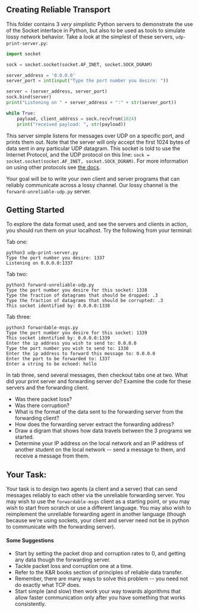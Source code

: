 ## Creating Reliable Transport

This folder contains 3 *very simplistic* Python servers to demonstrate the use of the Socket interface in Python, but also to be used as tools to simulate lossy network behavior. Take a look at the simplest of these servers, `udp-print-server.py`:

```Python
import socket

sock = socket.socket(socket.AF_INET, socket.SOCK_DGRAM)

server_address = '0.0.0.0'
server_port = int(input("Type the port number you desire: "))

server = (server_address, server_port)
sock.bind(server)
print("Listening on " + server_address + ":" + str(server_port))

while True:
    payload, client_address = sock.recvfrom(1024)
    print("received payload: ", str(payload))
```

This server simple listens for messages over UDP on a specific port, and prints them out. Note that the server will only accept the first 1024 bytes of data sent in any particular UDP datagram. This socket is told to use the Internet Protocol, and the UDP protocol on this line: `sock = socket.socket(socket.AF_INET, socket.SOCK_DGRAM)`. For more information on using other protocols see [the docs](https://docs.python.org/3/library/socket.html).

Your goal will be to write your own client and server programs that can reliably communicate across a lossy channel. Our lossy channel is the `forward-unreliable-udp.py` server.

## Getting Started

To explore the data format used, and see the servers and clients in action, you should run them on your localhost. Try the following from your terminal:

Tab one:  
```
python3 udp-print-server.py
Type the port number you desire: 1337
Listening on 0.0.0.0:1337
```

Tab two:
```
python3 forward-unreliable-udp.py
Type the port number you desire for this socket: 1338
Type the fraction of datagrams that should be dropped: .3
Type the fraction of datagrams that should be corrupted: .3
This socket identified by: 0.0.0.0:1338
```

Tab three:
```
python3 forwardable-msgs.py
Type the port number you desire for this socket: 1339
This socket identified by: 0.0.0.0:1339
Enter the ip address you wish to send to: 0.0.0.0
Type the port number you wish to send to: 1338
Enter the ip address to forward this message to: 0.0.0.0
Enter the port to be forwarded to: 1337
Enter a string to be echoed: hello
```

In tab three, send several messages, then checkout tabs one at two. What did your print server and forwarding server do? Examine the code for these servers and the forwarding client.

* Was there packet loss?
* Was there corruption?
* What is the format of the data sent to the forwarding server from the forwarding client?
* How does the forwarding server extract the forwarding address?
* Draw a digram that shows how data travels between the 3 programs we started.
* Determine your IP address on the local network and an IP address of another student on the local network -- send a message to them, and receive a message from them.

## Your Task:

Your task is to design two agents (a client and a server) that can send messages reliably to each other via the unreliable forwarding server. You may wish to use the `forwardable-msgs` client as a starting point, or you may wish to start from scratch or use a different language. You may also wish to reimplement the unreliable forwarding agent in another language (though because we're using sockets, your client and server need not be in python to communicate with the forwarding server).

#### Some Suggestions

* Start by setting the packet drop and corruption rates to 0, and getting any data  though the forwarding server.
* Tackle packet loss and corruption one at a time.
* Refer to the K&R books section of principles of reliable data transfer.
* Remember, there are many ways to solve this problem -- you need not do exactly what TCP does.
* Start simple (and slow) then work your way towards algorithms that allow faster communication only after you have something that works consistently.
